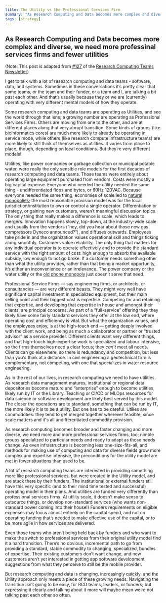 ```yaml
---
title: The Utility vs the Professional Services Firm
summary: "As Research Computing and Data becomes more complex and diverse, we need more professinal services firms and fewer utilities"
tags: [strategy]
---
```


## As Research Computing and Data becomes more complex and diverse, we need more professinal services firms and fewer utilities

(Note: This post is adapted from [#127](https://www.researchcomputingteams.org/newsletter_issues/0127) of the [Research Computing Teams Newsletter](https://www.researchcomputingteams.org))

I get to talk with a lot of research computing and data teams - software, data, and systems.  Sometimes in these conversations it’s pretty clear that some teams, or the team and their funder, or a team and I, are talking a bit past each other.  And that’s usually because they or we are (currently) operating with very different mental models of how they operate.

Some research computing and data teams are operating as Utilities, and see the world through that lens; a growing number are operating as Professional Services Firms.  Others are moving from one to the other, and are at different places along that very abrupt transition.  Some kinds of groups (like bioinformatics cores) are much more likely to already be operating in service mode, while others (like research compute infrastructure teams) are more likely to still think of themselves as utilities.  It varies from place to place, though, depending on local conditions.  But they’re very different models!

Utilities, like power companies or garbage collection or municipal potable water, were really the only sensible role models for the first decades of research computing and data teams.  Those teams were entirely about operating large equipment purchased from vendors.  Costs were mostly a big capital expense.  Everyone who needed the utility needed the same thing - undifferentiated flops and bytes, or 60Hz 120VAC.  Because everyone needed the same thing, economies of scale led to [natural monopolies](https://en.wikipedia.org/wiki/Natural_monopoly); the most reasonable provision model was for the local jurisdiction/institution to own or control a single operator.  Differentiation or strategy, or gaining new customers, weren’t meaningful discussion topics.  The only thing that really makes a difference is scale, which leads to mergers.  Innovation happens slowly, top-down, at the industry-wide scale and usually from the vendors (“hey, did you hear about those new gas compressors Dyneco announced?”), and diffuses outwards.  Employees take pride in and the organization values operational skill and things ticking along smoothly.  Customers value reliability.  The only thing that matters for any individual operator is to operate effectively and to provide the standard service with the right amount of cost: high enough to absorb the available subsidy, low enough to not go broke.  If a customer needs something other than what the utility provides, rather than that being a market opportunity, it’s either an inconvenience or an irrelevance.  The power company or the water utility or the [old phone monopoly](https://vimeo.com/355556831) just doesn’t serve that need.

Professional Service Firms — say engineering firms, or architects, or consultancies — are very different beasts.  They might very well have significant capital investment in specialized equipment, but their main selling point and their biggest cost is expertise.  Competing for and retaining that expertise, and developing that expertise in house and amongst their clients, are principal concerns.  As part of a “full-service” offering they they likely have some fairly standard services they offer at the low end, where operating cost and efficiency is vital.  But what the organization values, and the employees enjoy, is at the high-touch end — getting deeply involved with the client work, and being as much a collaborator or partner or “trusted advisor” as a service provider.  Different clients want very different things, and that high-touch high-expertise work is specialized and labour intensive, so the firms themselves need a clear focus; they *can’t* meet all needs.  Clients can go elsewhere, so there is redundancy and competition, but less than you’d think at a distance.  In civil engineering a geotechnical firm is complementary, not competing, with one that specializes in water resource engineering.

As in the rest of our lives, in research computing we need to have utilities.  As research data management matures, institutional or regional data depositories become mature and “enterprise” enough to become utilities, likely run by IT or the Library.  Teaching or CI/CD or MLOps resources for data science or software development are likely best served by this model.  The closer the operations are to standard, something that can be run by IT, the more likely it is to be a utility.  But one has to be careful.  Utilies are commodoties: they tend to get merged together wherever feasible, since scale matters and it's all undifferentiated commodity provision.

As research computing becomes broader and faster changing and more diverse, we need more and more professional services firms, too; nimble groups specialized to particular needs and ready to adapt as those needs change.  As even infrastructure is becoming less one-size-fits-all, and methods for making use of computing and data for diverse fields grow more complex and expertise intensive, the preconditions for the utility model are met in fewer situations than used to be.

A lot of research computing teams are interested in providing something more like professional services, but were created in the Utility model, and are stuck there by their funders.  The institutional or external funders still have this very specific (and to their mind time tested and successful) operating model in their plans.  And utilities are funded very differently than professional services firms.  At utility scale, it doesn’t make sense to outsource things, or develop non-standard services (who wants non-standard power coming into their house!)  Funders requirements on eligible expenses may focus almost entirely on the capital spend, and not on operating funding that’s needed to make effective use of the capital, or to be more agile in how services are delivered.

Even those teams who aren’t being held back by funders and who want to make the switch to professional services from their original utility model find it a hard transition.   There’s no obvious, incremental path to go from providing a standard, stable commodity to changing, specialized, bundles of expertise.  Their existing customers don’t want change, and new customers aren’t yet interested in getting app software development suggestions from what they perceive to still be the mobile provider.

But research computing and data is changing, increasingly quickly, and the Utility approach only meets a piece of these growing needs.  Navigating the transition isn’t going to be easy, for RCD teams, leaders, or funders; but expressing it clearly and talking about it more will maybe mean we’re not talking past each other so often.

